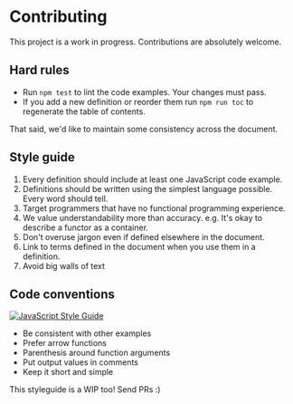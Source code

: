 # Contributing

This project is a work in progress. Contributions are absolutely welcome.

## Hard rules
* Run `npm test` to lint the code examples. Your changes must pass.
* If you add a new definition or reorder them run `npm run toc` to regenerate the table of contents.

That said, we'd like to maintain some consistency across the document.

## Style guide
1. Every definition should include at least one JavaScript code example.
1. Definitions should be written using the simplest language possible. Every word should tell.
1. Target programmers that have no functional programming experience.
1. We value understandability more than accuracy. e.g. It's okay to describe a functor as a container.
1. Don't overuse jargon even if defined elsewhere in the document.
1. Link to terms defined in the document when you use them in a definition.
1. Avoid big walls of text

## Code conventions
[![JavaScript Style Guide](https://cdn.rawgit.com/feross/standard/master/badge.svg)](https://github.com/feross/standard)

* Be consistent with other examples
* Prefer arrow functions
* Parenthesis around function arguments
* Put output values in comments
* Keep it short and simple

This styleguide is a WIP too! Send PRs :)
